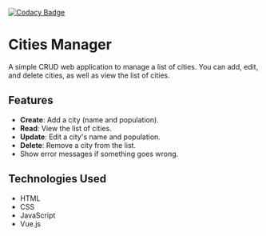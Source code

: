 [![Codacy Badge](https://app.codacy.com/project/badge/Grade/77b8e08cb3d84cf3bcd6a26e7f6a7a08)](https://app.codacy.com/gh/KateCodesZ/City-CRUD-Vue/dashboard?utm_source=gh&utm_medium=referral&utm_content=&utm_campaign=Badge_grade)

# Cities Manager

A simple CRUD web application to manage a list of cities. You can add, edit, and delete cities, as well as view the list of cities.

## Features

- **Create**: Add a city (name and population).
- **Read**: View the list of cities.
- **Update**: Edit a city's name and population.
- **Delete**: Remove a city from the list.
- Show error messages if something goes wrong.

## Technologies Used

- HTML
- CSS
- JavaScript
- Vue.js
